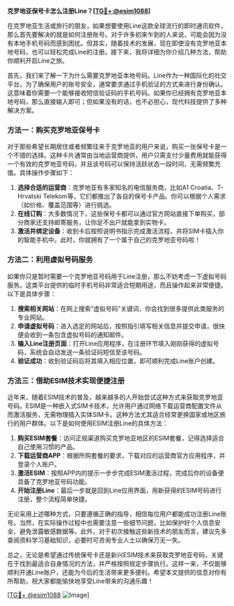 **克罗地亚保号卡怎么注册Line？[[TG💪+ @esim1088](https://t.me/s/esim1088)]**

在克罗地亚生活或旅行的朋友，如果想要使用Line这款全球流行的即时通讯软件，那么首先要解决的就是如何注册账号。对于许多初来乍到的人来说，可能会因为没有本地手机号码而感到困扰。但其实，随着技术的发展，现在即使没有克罗地亚本地号码，也可以轻松完成Line的注册。接下来，我将详细为你介绍几种方法，帮助你顺利开启Line之旅。

首先，我们来了解一下为什么需要克罗地亚本地号码。Line作为一种国际化的社交平台，为了确保用户的账号安全，通常要求通过手机验证的方式来进行身份确认。这意味着你需要一个能够接收短信验证码的手机号码。如果你已经拥有克罗地亚本地号码，那么直接输入即可；但如果没有的话，也不必担心，现代科技提供了多种解决方案。

### 方法一：购买克罗地亚保号卡

对于那些希望长期居住或者频繁往来于克罗地亚的用户来说，购买一张保号卡是一个不错的选择。这种卡片通常由当地运营商提供，用户只需支付少量费用就能获得一个有效的克罗地亚号码，并且该号码可以保持活跃状态一段时间，无需频繁充值。具体操作步骤如下：

1. **选择合适的运营商**：克罗地亚有多家知名的电信服务商，比如A1 Croatia、T-Hrvatski Telekom等，它们都推出了各自的保号卡产品。你可以根据个人需求（如价格、覆盖范围等）进行挑选。
2. **在线订购**：大多数情况下，这些保号卡都可以通过官方网站直接下单购买，部分商家还支持邮寄服务，让你足不出户就能拿到实物卡。
3. **激活并绑定设备**：收到卡后按照说明书指示完成激活流程，并将SIM卡插入你的智能手机中。此时，你就拥有了一个属于自己的克罗地亚号码啦！

### 方法二：利用虚拟号码服务

如果你只是暂时需要一个克罗地亚号码用于Line注册，那么不妨考虑一下虚拟号码服务。这类平台提供的临时手机号码非常适合短期用途，而且操作起来非常便捷。以下是具体步骤：

1. **搜索相关网站**：在网上搜索“虚拟号码”关键词，你会找到很多提供此类服务的专业网站。
2. **申请虚拟号码**：进入选定的网站后，按照指引填写相关信息并提交申请，很快便会收到一条包含虚拟号码的通知邮件。
3. **输入Line注册页面**：打开Line应用程序，在注册环节填入刚刚获得的虚拟号码，系统会自动发送一条验证码短信至该号码。
4. **验证成功**：收到验证码后将其填入相应位置，即可顺利完成Line账户创建。

### 方法三：借助ESIM技术实现便捷注册

近年来，随着ESIM技术的普及，越来越多的人开始尝试这种方式来获取克罗地亚号码。ESIM是一种嵌入式SIM卡技术，允许用户通过网络下载运营商配置文件从而激活服务，无需物理插入实体SIM卡。这种方法尤其适合经常更换国家或地区旅行的用户群体。以下是如何使用ESIM注册Line的具体方法：

1. **购买ESIM套餐**：访问正规渠道购买克罗地亚地区的ESIM套餐，记得选择适合自己使用习惯的产品。
2. **下载运营商APP**：根据所购套餐的要求，下载对应的运营商官方应用程序，并登录个人账户。
3. **激活ESIM**：按照APP内的提示一步步完成ESIM激活过程，完成后你的设备便具备了克罗地亚号码功能。
4. **开始注册Line**：最后一步就是回到Line应用界面，用新获得的ESIM号码进行注册，整个流程简单快捷。

无论采用上述哪种方式，只要遵循正确的指导，相信每位用户都能成功注册Line账号。当然，在实际操作过程中也需要注意一些细节问题，比如保护好个人信息安全、避免泄露敏感数据等。此外，对于初次接触这些新技术的朋友而言，建议先多查阅资料学习基础知识，必要时可咨询专业人士以确保万无一失。

总之，无论是希望通过传统保号卡还是新兴ESIM技术来获取克罗地亚号码，关键在于找到最适合自身情况的方法，并严格按照规定步骤执行。这样一来，不仅能够顺利开通Line账户，还能为今后的生活带来更多便利。希望本文提供的信息对你有所帮助，祝大家都能愉快地享受Line带来的沟通乐趣！

[[TG💪+ @esim1088](https://t.me/s/esim1088) ![Image](https://i.postimg.cc/4NQfJmqS/Snipaste-2025-05-13-00-14-12.png)]